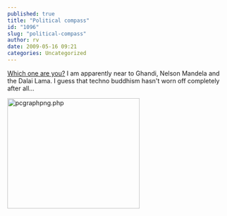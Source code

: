 ```yaml
---
published: true
title: "Political compass"
id: "1096"
slug: "political-compass"
author: rv
date: 2009-05-16 09:21
categories: Uncategorized
---
```

<a href="http://www.politicalcompass.org/index" target="_blank">Which one are you?</a> I am apparently near to Ghandi, Nelson Mandela and the Dalai Lama. I guess that techno buddhism hasn't worn off completely after all...

<a href="https://s3.amazonaws.com/cfwblog/uploads/2009/05/pcgraphpng-php.png"><img class="aligncenter size-medium wp-image-1097" title="pcgraphpng.php" src="https://s3.amazonaws.com/cfwblog/uploads/2009/05/pcgraphpng-php.png?w=300" alt="pcgraphpng.php" width="300" height="250" /></a>